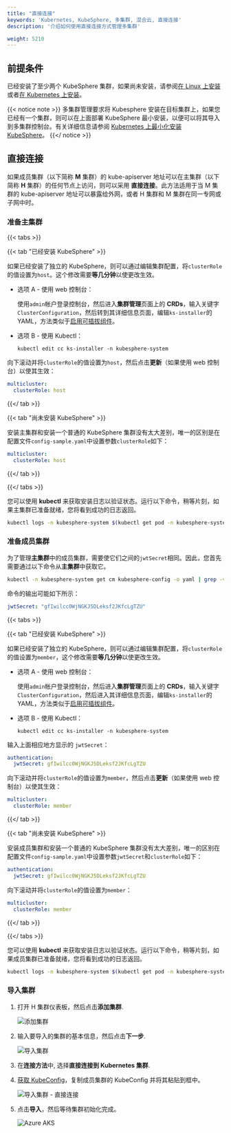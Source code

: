 ```yaml
---
title: "直接连接"
keywords: 'Kubernetes, KubeSphere, 多集群, 混合云, 直接连接'
description: '介绍如何使用直接连接方式管理多集群'

weight: 5210
---
```


## 前提条件

已经安装了至少两个 KubeSphere 集群，如果尚未安装，请参阅[在 Linux 上安装](../../../installing-on-linux)或者[在 Kubernetes 上安装](../../../installing-on-kubernetes)。

{{< notice note >}}
多集群管理要求将 Kubesphere 安装在目标集群上，如果您已经有一个集群，则可以在上面部署 KubeSphere 最小安装，以便可以将其导入到多集群控制台。有关详细信息请参阅 [Kubernetes 上最小化安装 KubeSphere](../../../quick-start/minimal-kubesphere-on-k8s/)。
{{</ notice >}}

## 直接连接

如果成员集群（以下简称 **M** 集群）的 kube-apiserver 地址可以在主集群（以下简称 **H** 集群）的任何节点上访问，则可以采用 **直接连接**。此方法适用于当 M 集群的 kube-apiserver 地址可以暴露给外网，或者 H 集群和 M 集群在同一专网或子网中时。

### 准备主集群

{{< tabs >}}

{{< tab "已经安装 KubeSphere" >}}

如果已经安装了独立的 KubeSphere，则可以通过编辑集群配置，将`clusterRole`的值设置为`host`。这个修改需要**等几分钟**以使更改生效。

- 选项 A - 使用 web 控制台：

  使用`admin`帐户登录控制台，然后进入**集群管理**页面上的 **CRDs**，输入关键字`ClusterConfiguration`，然后转到其详细信息页面，编辑`ks-installer`的 YAML，方法类似于[启用可插拔组件](../../../pluggable-components/)。

- 选项 B - 使用 Kubectl：

  ```shell
  kubectl edit cc ks-installer -n kubesphere-system
  ```

向下滚动并将`clusterRole`的值设置为`host`，然后点击**更新**（如果使用 web 控制台）以使其生效：

```yaml
multicluster:
  clusterRole: host
```

{{</ tab >}}

{{< tab "尚未安装 KubeSphere" >}}

安装主集群和安装一个普通的 KubeSphere 集群没有太大差别，唯一的区别是在配置文件`config-sample.yaml`中设置参数`clusterRole`如下：

```yaml
multicluster:
  clusterRole: host
```

{{</ tab >}}

{{</ tabs >}}

您可以使用 **kubectl** 来获取安装日志以验证状态。运行以下命令，稍等片刻，如果主集群已准备就绪，您将看到成功的日志返回。

```bash
kubectl logs -n kubesphere-system $(kubectl get pod -n kubesphere-system -l app=ks-install -o jsonpath='{.items[0].metadata.name}') -f
```

### 准备成员集群
  
为了管理**主集群**中的成员集群，需要使它们之间的`jwtSecret`相同。因此，您首先需要通过以下命令从**主集群**中获取它。

```bash
kubectl -n kubesphere-system get cm kubesphere-config -o yaml | grep -v "apiVersion" | grep jwtSecret
```

命令的输出可能如下所示：

```yaml
jwtSecret: "gfIwilcc0WjNGKJ5DLeksf2JKfcLgTZU"
```

{{< tabs >}}

{{< tab "已经安装 KubeSphere" >}}

如果已经安装了独立的 KubeSphere，则可以通过编辑集群配置，将`clusterRole`的值设置为`member`，这个修改需要**等几分钟**以使更改生效。

- 选项 A - 使用 web 控制台：

  使用`admin`帐户登录控制台，然后进入**集群管理**页面上的 **CRDs**，输入关键字`ClusterConfiguration`，然后进入其详细信息页面，编辑`ks-installer`的 YAML，方法类似于[启用可插拔组件](../../../pluggable-components/)。

- 选项 B - 使用 Kubectl：

  ```shell
  kubectl edit cc ks-installer -n kubesphere-system
  ```

输入上面相应地方显示的 `jwtSecret`：

```yaml
authentication:
  jwtSecret: gfIwilcc0WjNGKJ5DLeksf2JKfcLgTZU
```

向下滚动并将`clusterRole`的值设置为`member`，然后点击**更新**（如果使用 web 控制台）以使其生效：

```yaml
multicluster:
  clusterRole: member
```

{{</ tab >}}

{{< tab "尚未安装 KubeSphere" >}}

安装成员集群和安装一个普通的 KubeSphere 集群没有太大差别，唯一的区别在配置文件`config-sample.yaml`中设置参数`jwtSecret`和`clusterRole`如下：

```yaml
authentication:
  jwtSecret: gfIwilcc0WjNGKJ5DLeksf2JKfcLgTZU
```

向下滚动并将`clusterRole`的值设置为`member`：

```yaml
multicluster:
  clusterRole: member
```

{{</ tab >}}

{{</ tabs >}}

您可以使用 **kubectl** 来获取安装日志以验证状态。运行以下命令，稍等片刻，如果成员集群已准备就绪，您将看到成功的日志返回。

```bash
kubectl logs -n kubesphere-system $(kubectl get pod -n kubesphere-system -l app=ks-install -o jsonpath='{.items[0].metadata.name}') -f
```

### 导入集群

1. 打开 H 集群仪表板，然后点击**添加集群**.

    ![添加集群](https://ap3.qingstor.com/kubesphere-website/docs/20200827231611.png)

2. 输入要导入的集群的基本信息，然后点击**下一步**.

    ![导入集群](https://ap3.qingstor.com/kubesphere-website/docs/20200827211842.png)

3. 在**连接方法**中, 选择**直接连接到 Kubernetes 集群**.  

4. [获取 KubeConfig](../retrieve-kubeconfig)，复制成员集群的 KubeConfig 并将其粘贴到框中。

    ![导入集群 - 直接连接](/images/docs/direct_import_en.png)

5. 点击**导入**，然后等待集群初始化完成。

    ![Azure AKS](https://ap3.qingstor.com/kubesphere-website/docs/20200827231650.png)
